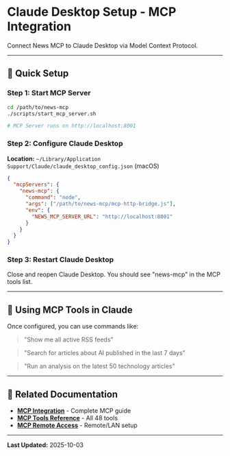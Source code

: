 # Claude Desktop Setup - MCP Integration

Connect News MCP to Claude Desktop via Model Context Protocol.

---

## 🎯 Quick Setup

### Step 1: Start MCP Server

```bash
cd /path/to/news-mcp
./scripts/start_mcp_server.sh

# MCP Server runs on http://localhost:8001
```

### Step 2: Configure Claude Desktop

**Location:** `~/Library/Application Support/Claude/claude_desktop_config.json` (macOS)

```json
{
  "mcpServers": {
    "news-mcp": {
      "command": "node",
      "args": ["/path/to/news-mcp/mcp-http-bridge.js"],
      "env": {
        "NEWS_MCP_SERVER_URL": "http://localhost:8001"
      }
    }
  }
}
```

### Step 3: Restart Claude Desktop

Close and reopen Claude Desktop. You should see "news-mcp" in the MCP tools list.

---

## 🔌 Using MCP Tools in Claude

Once configured, you can use commands like:

> "Show me all active RSS feeds"

> "Search for articles about AI published in the last 7 days"

> "Run an analysis on the latest 50 technology articles"

---

## 🔗 Related Documentation

- **[MCP Integration](MCP-Integration)** - Complete MCP guide
- **[MCP Tools Reference](MCP-Tools-Reference)** - All 48 tools
- **[MCP Remote Access](MCP-Remote-Access)** - Remote/LAN setup

---

**Last Updated:** 2025-10-03
